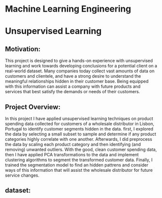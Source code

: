 # Machine Learning Engineering
# Unsupervised Learning

## Motivation:
This project is designed to give a hands-on experience with unsupervised learning and work towards developing conclusions for a potential client on a real-world dataset. Many companies today collect vast amounts of data on customers and clientele, and have a strong desire to understand the meaningful relationships hidden in their customer base. Being equipped with this information can assist a company with future products and services that best satisfy the demands or needs of their customers.

## Project Overview:
In this project I have applied unsupervised learning techniques on product spending data collected for customers of a wholesale distributor in Lisbon, Portugal to identify customer segments hidden in the data. 
first, I explored the data by selecting a small subset to sample and determine if any product categories highly correlate with one another. Afterwards, I did preprocess the data by scaling each product category and then identifying (and removing) unwanted outliers. With the good, clean customer spending data, then I have applied PCA transformations to the data and implement clustering algorithms to segment the transformed customer data. Finally, I trained the segmentation model to find an hidden pattrens and consider ways of this information that will assist the wholesale distributor for future service changes.

## dataset: 
